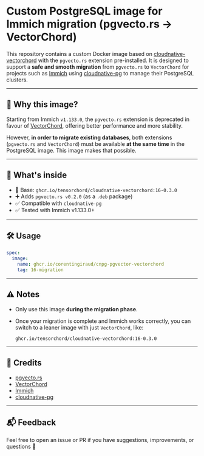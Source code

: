 # Custom PostgreSQL image for Immich migration (pgvecto.rs → VectorChord)

This repository contains a custom Docker image based on [cloudnative-vectorchord](https://github.com/tensorchord/cloudnative-vectorchord) with the `pgvecto.rs` extension pre-installed. It is designed to support a **safe and smooth migration** from `pgvecto.rs` to `VectorChord` for projects such as [Immich](https://github.com/immich-app/immich) using [cloudnative-pg](https://cloudnative-pg.io/) to manage their PostgreSQL clusters.

---

## 🚀 Why this image?

Starting from Immich `v1.133.0`, the `pgvecto.rs` extension is deprecated in favour of [VectorChord](https://github.com/tensorchord/vectorchord), offering better performance and more stability.

However, **in order to migrate existing databases**, both extensions (`pgvecto.rs` and `VectorChord`) must be available **at the same time** in the PostgreSQL image. This image makes that possible.

---

## 🧪 What's inside

- 🐘 Base: `ghcr.io/tensorchord/cloudnative-vectorchord:16-0.3.0`
- ➕ Adds `pgvecto.rs v0.2.0` (as a `.deb` package)
- ✅ Compatible with `cloudnative-pg`
- ✅ Tested with Immich v1.133.0+

---

## 🛠️ Usage

```yaml
spec:
  image:
    name: ghcr.io/corentingiraud/cnpg-pgvector-vectorchord
    tag: 16-migration
```

---

## ⚠️ Notes

* Only use this image **during the migration phase**.
* Once your migration is complete and Immich works correctly, you can switch to a leaner image with just `VectorChord`, like:

  ```
  ghcr.io/tensorchord/cloudnative-vectorchord:16-0.3.0
  ```

---

## 🧊 Credits

* [pgvecto.rs](https://github.com/tensorchord/pgvecto.rs)
* [VectorChord](https://github.com/tensorchord/vectorchord)
* [Immich](https://github.com/immich-app/immich)
* [cloudnative-pg](https://cloudnative-pg.io/)

---

## 📬 Feedback

Feel free to open an issue or PR if you have suggestions, improvements, or questions 🙌
